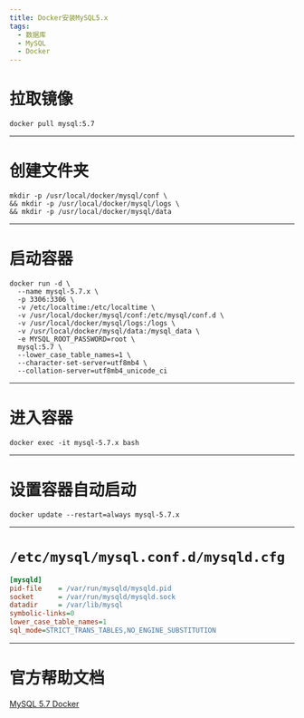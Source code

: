 ```yaml
---
title: Docker安装MySQL5.x
tags:
  - 数据库
  - MySQL
  - Docker
---
```


# 拉取镜像
~~~shell
docker pull mysql:5.7
~~~
---
# 创建文件夹
~~~shell
mkdir -p /usr/local/docker/mysql/conf \
&& mkdir -p /usr/local/docker/mysql/logs \
&& mkdir -p /usr/local/docker/mysql/data 
~~~
---
# 启动容器
~~~shell
docker run -d \
  --name mysql-5.7.x \
  -p 3306:3306 \
  -v /etc/localtime:/etc/localtime \
  -v /usr/local/docker/mysql/conf:/etc/mysql/conf.d \
  -v /usr/local/docker/mysql/logs:/logs \
  -v /usr/local/docker/mysql/data:/mysql_data \
  -e MYSQL_ROOT_PASSWORD=root \
  mysql:5.7 \
  --lower_case_table_names=1 \
  --character-set-server=utf8mb4 \
  --collation-server=utf8mb4_unicode_ci
~~~
---
# 进入容器
~~~shell
docker exec -it mysql-5.7.x bash
~~~
---
# 设置容器自动启动
~~~shell
docker update --restart=always mysql-5.7.x
~~~
---
# `/etc/mysql/mysql.conf.d/mysqld.cfg`
~~~cfg
[mysqld]
pid-file	= /var/run/mysqld/mysqld.pid
socket		= /var/run/mysqld/mysqld.sock
datadir		= /var/lib/mysql
symbolic-links=0
lower_case_table_names=1
sql_mode=STRICT_TRANS_TABLES,NO_ENGINE_SUBSTITUTION
~~~
---
# 官方帮助文档
[MySQL 5.7 Docker](https://hub.docker.com/r/cytopia/mysql-5.7/)